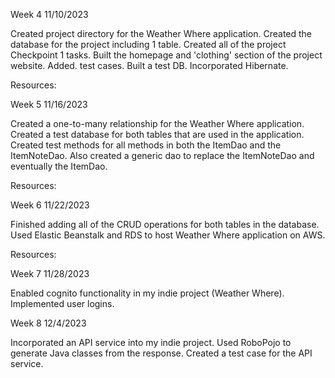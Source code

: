 Week 4
11/10/2023

Created project directory for the Weather Where application. Created the database for the project including 1 table. Created all of the project Checkpoint 1 tasks. Built the homepage and 'clothing' section of the project website. Added. test cases. Built a test DB. Incorporated Hibernate.

Resources:

Week 5
11/16/2023

Created a one-to-many relationship for the Weather Where application. Created a test database for both tables that are used in the application. Created test methods for all methods in both the ItemDao and the ItemNoteDao. Also created a generic dao to replace the ItemNoteDao and eventually the ItemDao. 

Resources:

Week 6
11/22/2023

Finished adding all of the CRUD operations for both tables in the database. Used Elastic Beanstalk and RDS to host Weather Where application on AWS.

Resources:

Week 7
11/28/2023

Enabled cognito functionality in my indie project (Weather Where). Implemented user logins.

Week 8
12/4/2023

Incorporated an API service into my indie project. Used RoboPojo to generate Java classes from the response. Created a test case for the API service.


